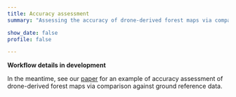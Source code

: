 ```yaml
---
title: Accuracy assessment
summary: "Assessing the accuracy of drone-derived forest maps via comparison against ground reference data"

show_date: false
profile: false

---
```


**Workflow details in development**

In the meantime, see our [paper](https://besjournals.onlinelibrary.wiley.com/doi/10.1111/2041-210X.13860) for an example of accuracy assessment of drone-derived forest maps via comparison against ground reference data.

<br>